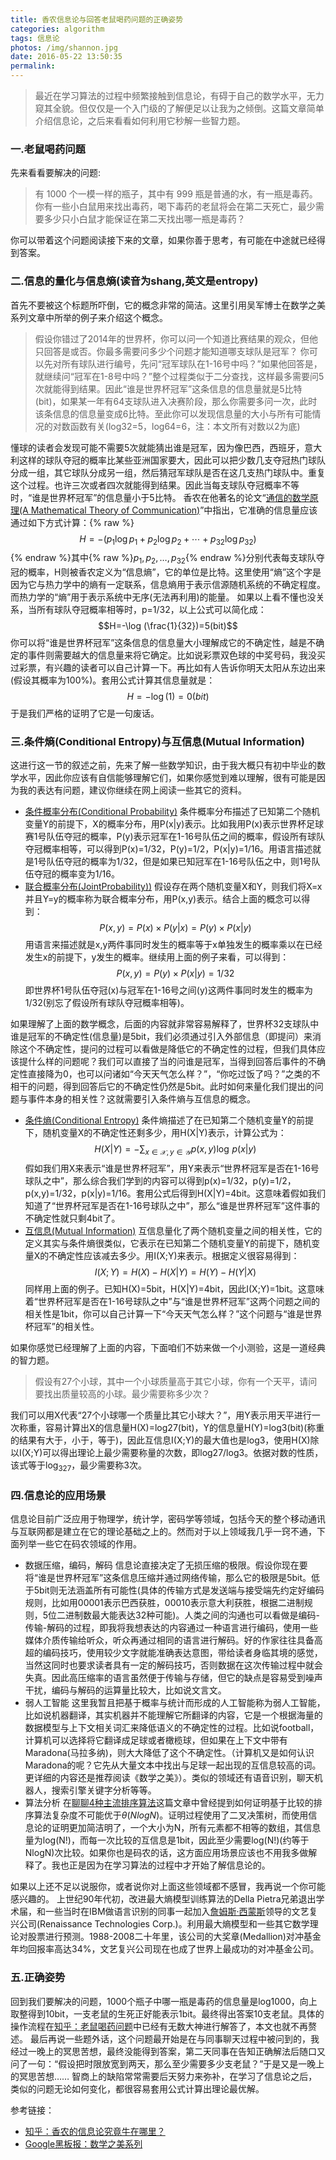 ```yaml
---
title: 香农信息论与回答老鼠喝药问题的正确姿势
categories: algorithm
tags: 信息论
photos: /img/shannon.jpg
date: 2016-05-22 13:50:35
permalink:
---
```



> 最近在学习算法的过程中频繁接触到信息论，有碍于自己的数学水平，无力窥其全貌。但仅仅是一个入门级的了解便足以让我为之倾倒。这篇文章简单介绍信息论，之后来看看如何利用它秒解一些智力题。

### 一.老鼠喝药问题
先来看看要解决的问题:
> 有 1000 个一模一样的瓶子，其中有 999 瓶是普通的水，有一瓶是毒药。你有一些小白鼠用来找出毒药，喝下毒药的老鼠将会在第二天死亡，最少需要多少只小白鼠才能保证在第二天找出哪一瓶是毒药？

你可以带着这个问题阅读接下来的文章，如果你善于思考，有可能在中途就已经得到答案。
<!-- more -->
### 二.信息的量化与信息熵(读音为shang,英文是entropy)
首先不要被这个标题所吓倒，它的概念非常的简洁。这里引用吴军博士在数学之美系列文章中所举的例子来介绍这个概念。
> 假设你错过了2014年的世界杯，你可以问一个知道比赛结果的观众，但他只回答是或否。你最多需要问多少个问题才能知道哪支球队是冠军？
你可以先对所有球队进行编号，先问“冠军球队在1-16号中吗？”如果他回答是，就继续问“冠军在1-8号中吗？”整个过程类似于二分查找，这样最多需要问5次就能得到结果。因此“谁是世界杯冠军”这条信息的信息量就是5比特(bit)，如果某一年有64支球队进入决赛阶段，那么你需要多问一次，此时该条信息的信息量变成6比特。至此你可以发现信息量的大小与所有可能情况的对数函数有关(log32=5，log64=6，注：本文所有对数以2为底)

懂球的读者会发现可能不需要5次就能猜出谁是冠军，因为像巴西，西班牙，意大利这样的球队夺冠的概率比某些亚洲国家要大，因此可以把少数几支夺冠热门球队分成一组，其它球队分成另一组，然后猜冠军球队是否在这几支热门球队中。重复这个过程。也许三次或者四次就能得到结果。因此当每支球队夺冠概率不等时，“谁是世界杯冠军”的信息量小于5比特。
香农在他著名的论文“[通信的数学原理(A Mathematical Theory of Communication)](https://en.wikipedia.org/wiki/A_Mathematical_Theory_of_Communication)”中指出，它准确的信息量应该通过如下方式计算：{% raw %}$$ H=-(p_1\log p_1+p_2\log p_2+\cdots +p_{32}\log p_{32}) $${% endraw %}其中{% raw %}$p_1,p_2,\ldots ,p_{32}${% endraw %}分别代表每支球队夺冠的概率，H则被香农定义为“信息熵”，它的单位是比特。这里使用“熵”这个字是因为它与热力学中的熵有一定联系，信息熵用于表示信源随机系统的不确定程度。而热力学的“熵”用于表示系统中无序(无法再利用)的能量。
如果以上看不懂也没关系，当所有球队夺冠概率相等时，p=1/32，以上公式可以简化成：$$H=-\log (\frac{1}{32})=5(bit)$$你可以将“谁是世界杯冠军”这条信息的信息量大小理解成它的不确定性，越是不确定的事件则需要越大的信息量来将它确定。比如说彩票双色球的中奖号码，我没买过彩票，有兴趣的读者可以自己计算一下。再比如有人告诉你明天太阳从东边出来(假设其概率为100%)。套用公式计算其信息量就是：$$H=-\log (1)=0(bit)$$于是我们严格的证明了它是一句废话。

### 三.条件熵(Conditional Entropy)与互信息(Mutual Information)
这进行这一节的叙述之前，先来了解一些数学知识，由于我大概只有初中毕业的数学水平，因此你应该有自信能够理解它们，如果你感觉到难以理解，很有可能是因为我的表达有问题，建议你继续在网上阅读一些其它的资料。
- [条件概率分布(Conditional Probability)](https://zh.wikipedia.org/wiki/%E6%9D%A1%E4%BB%B6%E6%A6%82%E7%8E%87%E5%88%86%E5%B8%83)
	条件概率分布描述了已知第二个随机变量Y的前提下，X的概率分布，用P(x|y)表示。比如我用P(x)表示世界杯足球赛1号队伍夺冠的概率，P(y)表示冠军在1-16号队伍之间的概率，假设所有球队夺冠概率相等，可以得到P(x)=1/32，P(y)=1/2，P(x|y)=1/16。用语言描述就是1号队伍夺冠的概率为1/32，但是如果已知冠军在1-16号队伍之中，则1号队伍夺冠的概率变为1/16。
- [联合概率分布(JointProbability))](https://zh.wikipedia.org/wiki/%E8%81%94%E5%90%88%E5%88%86%E5%B8%83)
	假设存在两个随机变量X和Y，则我们将X=x并且Y=y的概率称为联合概率分布，用P(x,y)表示。结合上面的概念可以得到：$$P(x,y)=P(x)\times P(y|x)=P(y)\times P(x|y)$$用语言来描述就是x,y两件事同时发生的概率等于x单独发生的概率乘以在已经发生x的前提下，y发生的概率。继续用上面的例子来看，可以得到：$$P(x,y)=P(y)\times P(x|y)=1/32$$即世界杯1号队伍夺冠(x)与冠军在1-16号之间(y)这两件事同时发生的概率为1/32(别忘了假设所有球队夺冠概率相等)。

如果理解了上面的数学概念，后面的内容就非常容易解释了，世界杯32支球队中谁是冠军的不确定性(信息量)是5bit，我们必须通过引入外部信息（即提问）来消除这个不确定性，提问的过程可以看做是降低它的不确定性的过程，但我们具体应该提什么样的问题呢？我们可以直接了当的问谁是冠军，当得到回答后事件的不确定性直接降为0，也可以问诸如“今天天气怎么样？”，“你吃过饭了吗？”之类的不相干的问题，得到回答后它的不确定性仍然是5bit。此时如何来量化我们提出的问题与事件本身的相关性？这就需要引入条件熵与互信息的概念。
- [条件熵(Conditional Entropy)](https://zh.wikipedia.org/wiki/%E6%9D%A1%E4%BB%B6%E7%86%B5)
	条件熵描述了在已知第二个随机变量Y的前提下，随机变量X的不确定性还剩多少，用H(X|Y)表示，计算公式为：$$H(X|Y)=-\sum_{x\in\mathcal X, y\in\mathcal Y}p(x,y)\log\,p(x|y)$$假如我们用X来表示“谁是世界杯冠军”，用Y来表示“世界杯冠军是否在1-16号球队之中”，那么综合我们学到的内容可以得到p(x)=1/32，p(y)=1/2，p(x,y)=1/32，p(x|y)=1/16。套用公式后得到H(X|Y)=4bit。这意味着假如我们知道了“世界杯冠军是否在1-16号球队之中”，那么“谁是世界杯冠军”这件事的不确定性就只剩4bit了。
- [互信息(Mutual Information)](https://zh.wikipedia.org/wiki/%E4%BA%92%E4%BF%A1%E6%81%AF)
	互信息量化了两个随机变量之间的相关性，它的定义其实与条件熵很类似，它表示在已知第二个随机变量Y的前提下，随机变量X的不确定性应该减去多少。用I(X;Y)来表示。根据定义很容易得到：$$I(X;Y)=H(X)-H(X|Y)=H(Y)-H(Y|X)$$同样用上面的例子。已知H(X)=5bit，H(X|Y)=4bit，因此I(X;Y)=1bit。这意味着“世界杯冠军是否在1-16号球队之中”与“谁是世界杯冠军”这两个问题之间的相关性是1bit，你可以自己计算一下“今天天气怎么样？”这个问题与“谁是世界杯冠军”的相关性。

如果你感觉已经理解了上面的内容，下面咱们不妨来做一个小测验，这是一道经典的智力题。
> 假设有27个小球，其中一个小球质量高于其它小球，你有一个天平，请问要找出质量较高的小球。最少需要称多少次？

我们可以用X代表“27个小球哪一个质量比其它小球大？”，用Y表示用天平进行一次称重，容易计算出X的信息量H(X)=log27(bit)，Y的信息量H(Y)=log3(bit)(称重的结果有大于，小于，等于)，因此互信息I(X;Y)的最大值也是log3，使用H(X)除以I(X;Y)可以得出理论上最少需要称量的次数，即log27/log3。依据对数的性质，该式等于$\log _327$，最少需要称3次。
### 四.信息论的应用场景
信息论目前广泛应用于物理学，统计学，密码学等领域，包括今天的整个移动通讯与互联网都是建立在它的理论基础之上的。然而对于以上领域我几乎一窍不通，下面列举一些它在码农领域的作用。
- 数据压缩，编码，解码
	信息论直接决定了无损压缩的极限。假设你现在要将“谁是世界杯冠军”这条信息压缩并通过网络传输，那么它的极限是5bit。低于5bit则无法涵盖所有可能性(具体的传输方式是发送端与接受端先约定好编码规则，比如用00001表示巴西获胜，00010表示意大利获胜，根据二进制规则，5位二进制数最大能表达32种可能)。人类之间的沟通也可以看做是编码-传输-解码的过程，即我将我想表达的内容通过一种语言进行编码，使用一些媒体介质传输给听众，听众再通过相同的语言进行解码。好的作家往往具备高超的编码技巧，使用较少文字就能准确表达意图，带给读者身临其境的感觉，当然这同时也要求读者具有一定的解码技巧，否则数据在这次传输过程中就会失真。因此高压缩率的语言虽然便于传输与存储，但它的缺点是容易受到噪声干扰，编码与解码的运算量比较大，比如说文言文。
- 弱人工智能
	这里我暂且把基于概率与统计而形成的人工智能称为弱人工智能，比如说机器翻译，其实机器并不能理解它所翻译的内容，它是一个根据海量的数据模型与上下文相关词汇来降低语义的不确定性的过程。比如说football，计算机可以选择将它翻译成足球或者橄榄球，但如果在上下文中带有Maradona(马拉多纳)，则大大降低了这个不确定性。（计算机又是如何认识Maradona的呢？它先从大量文本中找出与足球一起出现的互信息较高的词。更详细的内容还是推荐阅读《数学之美》）。类似的领域还有语音识别，聊天机器人，搜索引擎关键字分析等等。
- 算法分析
	在[聊聊4种主流排序算法](http://localhost:4000/post/algorithm/%E8%81%8A%E8%81%8A4%E7%A7%8D%E4%B8%BB%E6%B5%81%E6%8E%92%E5%BA%8F%E7%AE%97%E6%B3%95-%E4%B8%8B/#二-最快的排序算法)这篇文章中曾经提到如何证明基于比较的排序算法复杂度不可能优于$\theta(NlogN)$。证明过程使用了二叉决策树，而使用信息论的证明更加简洁明了，一个大小为N，所有元素都不相等的数组，其信息量为log(N!)，而每一次比较的互信息是1bit，因此至少需要log(N!)(约等于NlogN)次比较。如果你也是码农的话，这方面应用场景应该也不用我多做解释了。我也正是因为在学习算法的过程中才开始了解信息论的。

如果以上还不足以说服你，或者说你对上面这些领域都不感冒，我再说一个你可能感兴趣的。
上世纪90年代初，改进最大熵模型训练算法的Della Pietra兄弟退出学术届，和一些当时在IBM做语言识别的同事一起加入[詹姆斯·西蒙斯](http://wiki.mbalib.com/wiki/%E8%A9%B9%E5%A7%86%E6%96%AF%C2%B7%E8%A5%BF%E8%92%99%E6%96%AF)领导的文艺复兴公司(Renaissance Technologies Corp.)。利用最大熵模型和一些其它数学理论对股票进行预测。1988-2008二十年里，该公司的大奖章(Medallion)对冲基金年均回报率高达34%，文艺复兴公司现在也成了世界上最成功的对冲基金公司。

### 五.正确姿势
回到我们要解决的问题，1000个瓶子中哪一瓶是毒药的信息量是log1000，向上取整得到10bit，一支老鼠的生死正好能表示1bit。最终得出答案10支老鼠。具体的操作流程在[知乎：老鼠喝药问题](https://www.zhihu.com/question/19676641)中已经有无数大神进行解答了，本文也就不再赘述。
最后再说一些题外话，这个问题最开始是在与同事聊天过程中被问到的，我经过一晚上的冥思苦想，最终没能得到答案，第二天同事在告知正确解法后随口又问了一句：“假设把时限放宽到两天，那么至少需要多少支老鼠？”于是又是一晚上的冥思苦想……
智商上的缺陷常常需要后天努力来弥补，在学习了信息论之后，类似的问题无论如何变化，都很容易套用公式计算出理论最优解。

参考链接：
- [知乎：香农的信息论究竟牛在哪里？](https://www.zhihu.com/question/27068465)
- [Google黑板报：数学之美系列](http://googlechinablog.blogspot.com/?q=%E6%95%B0%E5%AD%A6%E4%B9%8B%E7%BE%8E)
